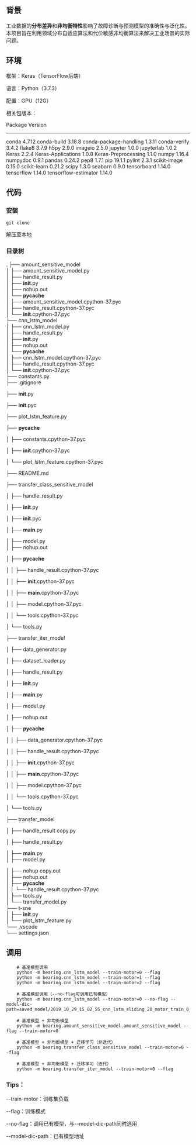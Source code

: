 ## 背景

工业数据的**分布差异**和**非均衡特性**影响了故障诊断与预测模型的准确性与泛化性。本项目旨在利用领域分布自适应算法和代价敏感非均衡算法来解决工业场景的实际问题。

## 环境

框架：Keras（TensorFlow后端）

语言：Python（3.7.3）

配置：GPU（12G）

相关包版本：



Package                            Version  
---------------------------------- ---------
conda                              4.7.12 
conda-build                        3.18.8 
conda-package-handling             1.3.11
conda-verify                       3.4.2 
flake8                             3.7.9 
h5py                               2.9.0 
imageio                            2.5.0 
jupyter                            1.0.0 
jupyterlab                         1.0.2 
Keras                              2.2.4 
Keras-Applications                 1.0.8 
Keras-Preprocessing                1.1.0 
numpy                              1.16.4
numpydoc                           0.9.1 
pandas                             0.24.2 
pep8                               1.7.1 
pip                                19.1.1 
pylint                             2.3.1 
scikit-image                       0.15.0 
scikit-learn                       0.21.2 
scipy                              1.3.0 
seaborn                            0.9.0 
tensorboard                        1.14.0 
tensorflow                         1.14.0 
tensorflow-estimator               1.14.0  

## 代码

### 安装

```
git clone 
```

解压至本地

### 目录树

.
├── amount_sensitive_model   
│   ├── amount_sensitive_model.py  
│   ├── handle_result.py  
│   ├── __init__.py  
│   ├── nohup.out  
│   └── __pycache__  
│       ├── amount_sensitive_model.cpython-37.pyc  
│       ├── handle_result.cpython-37.pyc   
│       └── __init__.cpython-37.pyc  
├── cnn_lstm_model  
│   ├── cnn_lstm_model.py  
│   ├── handle_result.py  
│   ├── __init__.py  
│   ├── nohup.out  
│   └── __pycache__  
│       ├── cnn_lstm_model.cpython-37.pyc  
│       ├── handle_result.cpython-37.pyc  
│       └── __init__.cpython-37.pyc  
├── constants.py  
├── .gitignore  

├── __init__.py  

├── __init__.pyc  

├── plot_lstm_feature.py  

├── __pycache__  

│   ├── constants.cpython-37.pyc  

│   ├── __init__.cpython-37.pyc  

│   └── plot_lstm_feature.cpython-37.pyc  

├── README.md  

├── transfer_class_sensitive_model  

│   ├── handle_result.py  

│   ├── __init__.py  

│   ├── __init__.pyc  

│   ├── __main__.py  

│   ├── model.py  
│   ├── nohup.out  

│   ├── __pycache__  

│   │   ├── handle_result.cpython-37.pyc  

│   │   ├── __init__.cpython-37.pyc  

│   │   ├── __main__.cpython-37.pyc  

│   │   ├── model.cpython-37.pyc  

│   │   └── tools.cpython-37.pyc  

│   └── tools.py  

├── transfer_iter_model  

│   ├── data_generator.py  

│   ├── dataset_loader.py  

│   ├── handle_result.py  

│   ├── __init__.py  

│   ├── __main__.py  

│   ├── model.py  

│   ├── nohup.out  

│   ├── __pycache__  

│   │   ├── data_generator.cpython-37.pyc  

│   │   ├── handle_result.cpython-37.pyc  

│   │   ├── __init__.cpython-37.pyc  

│   │   ├── __main__.cpython-37.pyc  

│   │   ├── model.cpython-37.pyc  

│   │   └── tools.cpython-37.pyc  

│   └── tools.py  

├── transfer_model  

│   ├── handle_result copy.py  

│   ├── handle_result.py  

│   ├── __main__.py  
│   ├── model.py  

│   ├── nohup copy.out  
│   ├── nohup.out  
│   ├── __pycache__  
│   │   └── handle_result.cpython-37.pyc  
│   ├── tools.py  
│   └── transfer_model.py  
├── t-sne  
│   ├── __init__.py  
│   └── plot_lstm_feature.py  
└── .vscode  
    └── settings.json  

## 调用

```shell
	# 基准模型调用
    python -m bearing.cnn_lstm_model --train-motor=0 --flag
    python -m bearing.cnn_lstm_model --train-motor=1 --flag
    python -m bearing.cnn_lstm_model --train-motor=2 --flag

	# 基准模型调用（--no-flag可调用已有模型）
    python -m bearing.cnn_lstm_model --train-motor=0 --no-flag --model-dic-path=saved_model/2019_10_29_15_02_55_cnn_lstm_sliding_20_motor_train_0_test_3
	
	# 基准模型 + 非均衡模型
    python -m bearing.amount_sensitive_model.amount_sensitive_model --flag --train-motor=0

    # 基准模型 + 非均衡模型 + 迁移学习（非迭代）
    python -m bearing.transfer_class_sensitive_model --train-motor=0 --flag 
    
    # 基准模型 + 非均衡模型 + 迁移学习（迭代）
    python -m bearing.transfer_iter_model --train-motor=0 --flag 
```

### Tips：

--train-motor：训练集负载

--flag：训练模式

--no-flag：调用已有模型，与--model-dic-path同时选用

--model-dic-path：已有模型地址
